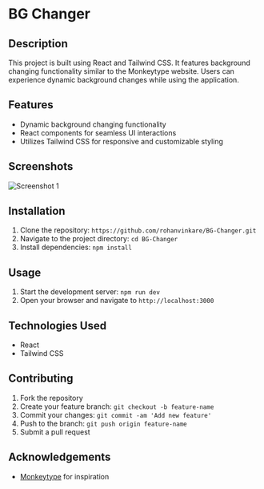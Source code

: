 # BG Changer

## Description

This project is built using React and Tailwind CSS. It features background changing functionality similar to the Monkeytype website. Users can experience dynamic background changes while using the application.

## Features

- Dynamic background changing functionality
- React components for seamless UI interactions
- Utilizes Tailwind CSS for responsive and customizable styling

## Screenshots

![Screenshot 1](image_path_here)

## Installation

1. Clone the repository: `https://github.com/rohanvinkare/BG-Changer.git`
2. Navigate to the project directory: `cd BG-Changer`
3. Install dependencies: `npm install`

## Usage

1. Start the development server: `npm run dev`
2. Open your browser and navigate to `http://localhost:3000`

## Technologies Used

- React
- Tailwind CSS

## Contributing

1. Fork the repository
2. Create your feature branch: `git checkout -b feature-name`
3. Commit your changes: `git commit -am 'Add new feature'`
4. Push to the branch: `git push origin feature-name`
5. Submit a pull request

## Acknowledgements

- [Monkeytype](https://www.monkeytype.com/) for inspiration
